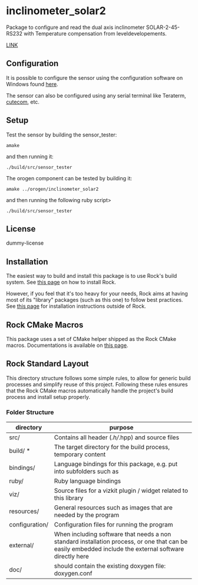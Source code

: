 inclinometer_solar2
=============
Package to configure and read the dual axis inclinometer SOLAR-2-45-RS232 with Temperature compensation from leveldevelopements.

[LINK](https://www.leveldevelopments.com/products/inclinometers/inclinometer-sensors/solar-2-45-2-rs232-dual-axis-inclinometer-45-rs232-interface-with-temperature-compensation/)

Configuration
-------------
It is possible to configure the sensor using the configuration software on Windows found [here](https://www.leveldevelopments.com/wp/wp-content/uploads/software/Inclinometer_App.zip).

The sensor can also be configured using any serial terminal like Teraterm, 
[cutecom](http://cutecom.sourceforge.net/), etc.


Setup
-----
Test the sensor by building the sensor_tester:

```amake```

and then running it:

```./build/src/sensor_tester```

The orogen component can be tested by building it:

```amake ../orogen/inclinometer_solar2```

and then running the following ruby script>

```./build/src/sensor_tester```


License
-------
dummy-license

Installation
------------
The easiest way to build and install this package is to use Rock's build system.
See [this page](http://rock-robotics.org/stable/documentation/installation.html)
on how to install Rock.

However, if you feel that it's too heavy for your needs, Rock aims at having
most of its "library" packages (such as this one) to follow best practices. See
[this page](http://rock-robotics.org/stable/documentation/packages/outside_of_rock.html)
for installation instructions outside of Rock.

Rock CMake Macros
-----------------

This package uses a set of CMake helper shipped as the Rock CMake macros.
Documentations is available on [this page](http://rock-robotics.org/stable/documentation/packages/cmake_macros.html).

Rock Standard Layout
--------------------

This directory structure follows some simple rules, to allow for generic build
processes and simplify reuse of this project. Following these rules ensures that
the Rock CMake macros automatically handle the project's build process and
install setup properly.

### Folder Structure

| directory         |       purpose                                                        |
| ----------------- | ------------------------------------------------------               |
| src/              | Contains all header (*.h/*.hpp) and source files                     |
| build/ *          | The target directory for the build process, temporary content        |
| bindings/         | Language bindings for this package, e.g. put into subfolders such as |
| ruby/             | Ruby language bindings                                               |
| viz/              | Source files for a vizkit plugin / widget related to this library    |
| resources/        | General resources such as images that are needed by the program      |
| configuration/    | Configuration files for running the program                          |
| external/         | When including software that needs a non standard installation process, or one that can be easily embedded include the external software directly here |
| doc/              | should contain the existing doxygen file: doxygen.conf               |
